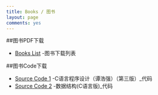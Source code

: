 ```yaml
---
title: Books / 图书
layout: page
comments: yes
---
```


##图书PDF下载

* [Books List](http://pan.baidu.com/s/1qWjSEVM) -图书下载列表



##图书Code下载

* [Source Code 1](http://hopehook.com/book/code/C_code.rar) -C语言程序设计（谭浩强）（第三版）_代码
* [Source Code 2](http://hopehook.com/book/code/C_code_for_data_structure.rar) -数据结构(C语言版)_代码


